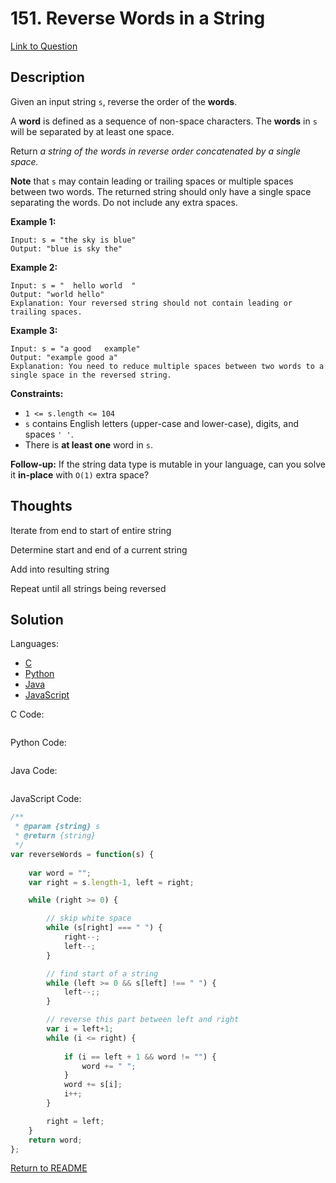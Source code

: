 # 151. Reverse Words in a String

[Link to Question](https://leetcode.com/problems/reverse-words-in-a-string/description/)



## Description

Given an input string `s`, reverse the order of the **words**.

A **word** is defined as a sequence of non-space characters. The **words** in `s` will be separated by at least one space.

Return *a string of the words in reverse order concatenated by a single space.*

**Note** that `s` may contain leading or trailing spaces or multiple spaces between two words. The returned string should only have a single space separating the words. Do not include any extra spaces.

 

**Example 1:**

```
Input: s = "the sky is blue"
Output: "blue is sky the"
```

**Example 2:**

```
Input: s = "  hello world  "
Output: "world hello"
Explanation: Your reversed string should not contain leading or trailing spaces.
```

**Example 3:**

```
Input: s = "a good   example"
Output: "example good a"
Explanation: You need to reduce multiple spaces between two words to a single space in the reversed string.
```

 

**Constraints:**

- `1 <= s.length <= 104`
- `s` contains English letters (upper-case and lower-case), digits, and spaces `' '`.
- There is **at least one** word in `s`.

 

**Follow-up:** If the string data type is mutable in your language, can you solve it **in-place** with `O(1)` extra space?



## Thoughts

Iterate from end to start of entire string

Determine start and end of a current string

Add into resulting string

Repeat until all strings being reversed



## Solution

Languages:

- [C](#C)
- [Python](#python)
- [Java](#java)
- [JavaScript](#JavaScript)

<div id="C"></div>C Code:

```C

```

<div id="python"></div>Python Code:

```python

```

<div id="java"></div>Java Code:

```java

```

<div id="javascript"></div>JavaScript Code:

```javascript
/**
 * @param {string} s
 * @return {string}
 */
var reverseWords = function(s) {
    
    var word = "";
    var right = s.length-1, left = right;

    while (right >= 0) {

        // skip white space
        while (s[right] === " ") {
            right--;
            left--;
        }

        // find start of a string
        while (left >= 0 && s[left] !== " ") {
            left--;;
        }

        // reverse this part between left and right
        var i = left+1;
        while (i <= right) {
            
            if (i == left + 1 && word != "") {
                word += " ";
            }
            word += s[i];
            i++;
        }

        right = left;
    }
    return word;
};
```

[Return to README](./../README.md)

